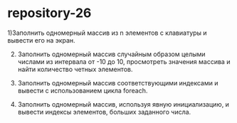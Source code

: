 # repository-26
1)Заполнить одномерный массив из n элементов с клавиатуры и вывести его на экран.

2) Заполнить одномерный массив случайным образом целыми числами из интервала от -10 до 10, просмотреть значения массива и найти количество четных элементов. 

3) Заполнить одномерный массив соответствующими индексами и вывести с использованием цикла foreach.

4) Заполнить одномерный массив, используя явную инициализацию,   и вывести индексы элементов, больших заданного числа.
